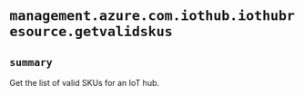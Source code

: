# `management.azure.com.iothub.iothubresource.getvalidskus`

## `summary`
Get the list of valid SKUs for an IoT hub.



